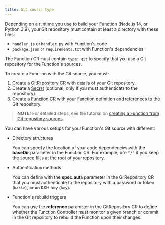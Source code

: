 ```yaml
---
title: Git source type
---
```


Depending on a runtime you use to build your Function (Node.js 14, or Python 3.9), your Git repository must contain at least a directory with these files:

- `handler.js` or `handler.py` with Function's code
- `package.json` or `requirements.txt` with Function's dependencies

The Function CR must contain `type: git` to specify that you use a Git repository for the Function's sources.

To create a Function with the Git source, you must:

1. Create a [GitRepository CR](./00-custom-resources/svls-02-gitrepository.md) with details of your Git repository.
2. Create a [Secret](https://kubernetes.io/docs/concepts/configuration/secret/) (optional, only if you must authenticate to the repository).
3. Create a [Function CR](./00-custom-resources/svls-01-function.md) with your Function definition and references to the Git repository.

>**NOTE:** For detailed steps, see the tutorial on [creating a Function from Git repository sources](../03-tutorials/00-serverless/svls-02-create-git-function.md).

You can have various setups for your Function's Git source with different:

- Directory structures

  You can specify the location of your code dependencies with the **baseDir** parameter in the Function CR. For example, use `"/"` if you keep the source files at the root of your repository.

- Authentication methods

  You can define with the **spec.auth** parameter in the GitRepository CR that you must authenticate to the repository with a password or token (`basic`), or an SSH key (`key`).

- Function's rebuild triggers

  You can use the **reference** parameter in the GitRepository CR to define whether the Function Controller must monitor a given branch or commit in the Git repository to rebuild the Function upon their changes.
